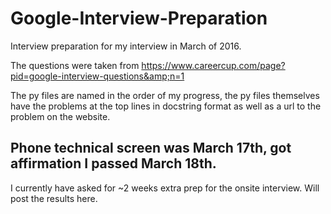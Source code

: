 # Google-Interview-Preparation
Interview preparation for my interview in March of 2016.

The questions were taken from https://www.careercup.com/page?pid=google-interview-questions&amp;n=1

The py files are named in the order of my progress, the py files themselves have the problems at the top lines in docstring format as well as a url to the problem on the website.

## Phone technical screen was March 17th, got affirmation I passed March 18th.

I currently have asked for ~2 weeks extra prep for the onsite interview. Will post the results here. 
